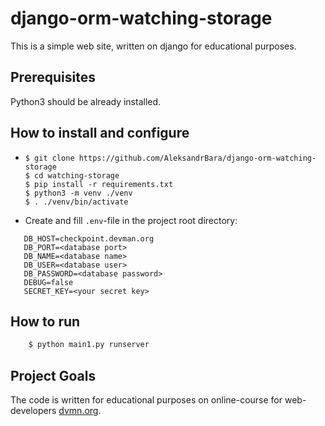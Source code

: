 # django-orm-watching-storage
This is a simple web site, written on django for educational purposes. 

## Prerequisites

Python3 should be already installed.

## How to install and configure

- ```
  $ git clone https://github.com/AleksandrBara/django-orm-watching-storage
  $ cd watching-storage
  $ pip install -r requirements.txt
  $ python3 -m venv ./venv
  $ . ./venv/bin/activate
  ```
- Create and fill `.env`-file in the project root directory:  
```
   DB_HOST=checkpoint.devman.org
   DB_PORT=<database port>
   DB_NAME=<database name>
   DB_USER=<database user>
   DB_PASSWORD=<database password>
   DEBUG=false
   SECRET_KEY=<your secret key>
```

## How to run

  ```bash
      $ python main1.py runserver
  ```

## Project Goals

The code is written for educational purposes on online-course for web-developers [dvmn.org](https://dvmn.org/).
